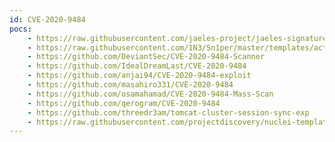 ```yaml
---
id: CVE-2020-9484
pocs:
    - https://raw.githubusercontent.com/jaeles-project/jaeles-signatures/master/cves/apache-tomcat-rce-cve-2020-9484.yaml
    - https://raw.githubusercontent.com/1N3/Sn1per/master/templates/active/CVE-2020-9484_-_Apache_Tomcat_RCE_by_deserialization.sh
    - https://github.com/DeviantSec/CVE-2020-9484-Scanner
    - https://github.com/IdealDreamLast/CVE-2020-9484
    - https://github.com/anjai94/CVE-2020-9484-exploit
    - https://github.com/masahiro331/CVE-2020-9484
    - https://github.com/osamahamad/CVE-2020-9484-Mass-Scan
    - https://github.com/qerogram/CVE-2020-9484
    - https://github.com/threedr3am/tomcat-cluster-session-sync-exp
    - https://raw.githubusercontent.com/projectdiscovery/nuclei-templates/master/cves/CVE-2020-9484.yaml
---
```

